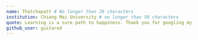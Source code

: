 ```yaml
---
name: Thatchapatt # No longer than 28 characters
institution: Chiang Mai University # no longer than 58 characters
quote: Learning is a sure path to happiness. Thank you for googling my information, a good first step of reconnaissance. Good luck h4x0r. # no longer than 100 characters, avoid using quotes(") to guarantee the format remains the same.
github_user: guitared
---
```

